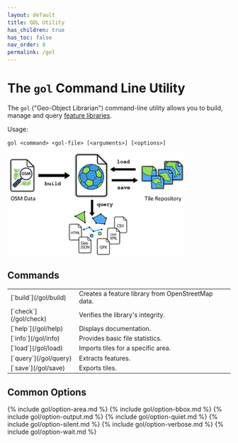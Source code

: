```yaml
---
layout: default
title: GOL Utility
has_children: true
has_toc: false
nav_order: 8
permalink: /gol
---
```


# The `gol` Command Line Utility

The `gol` ("Geo-Object Librarian") command-line utility allows you to build, manage and
query [feature libraries](/libraries).

Usage:

    gol <command> <gol-file> [<arguments>] [<options>]

<img class="figure" src="/img/gol-diagram2.png" width=400>

## Commands

<table>
<tr>
<td markdown="1">
[`build`](/gol/build)
</td>
<td markdown="1">
Creates a feature library from OpenStreetMap data.
</td>
</tr>

<tr>
<td markdown="1">
[`check`](/gol/check)
</td>
<td markdown="1">
Verifies the library's integrity.
</td>
</tr>

<!--
<tr>
<td markdown="1">
[`copy`](/gol/copy)
</td>
<td markdown="1">
Copies tiles between libraries.
</td>
</tr>
-->

<tr>
<td markdown="1">
[`help`](/gol/help)
</td>
<td markdown="1">
Displays documentation.
</td>
</tr>

<tr>
<td markdown="1">
[`info`](/gol/info)
</td>
<td markdown="1">
Provides basic file statistics.
</td>
</tr>

<tr>
<td markdown="1">
[`load`](/gol/load)
</td>
<td markdown="1">
Imports tiles for a specific area.
</td>
</tr>

<tr>
<td markdown="1">
[`query`](/gol/query)
</td>
<td markdown="1">
Extracts features.
</td>
</tr>

<!--
<tr>
<td markdown="1">
[`remove`](/gol/remove) ~~0.2~~
</td>
<td markdown="1">
Removes tiles in a specific area.
</td>
</tr>

<tr>
<td markdown="1">
[`retain`](/gol/retain) ~~0.2~~
</td>
<td markdown="1">
Removes tiles *outside* a specific area.
</td>
</tr>
-->

<tr>
<td markdown="1">
[`save`](/gol/save)
</td>
<td markdown="1">
Exports tiles.
</td>
</tr>

<!--
<tr>
<td markdown="1">
[`update`](/gol/update) ~~0.3~~
</td>
<td markdown="1">
Updates the library.
</td>
</tr>
-->

</table>

<!--
<blockquote class="note" markdown="1">
GeoDesk is in **Early Access**. Some commands and options are not yet available in Version {{ site.geodesk_version }}. ~~This~~ marks the targeted version.
</blockquote>
-->


## Common Options

{% include gol/option-area.md %}
{% include gol/option-bbox.md %}
{% include gol/option-output.md %}
{% include gol/option-quiet.md %}
{% include gol/option-silent.md %}
{% include gol/option-verbose.md %}
{% include gol/option-wait.md %}
